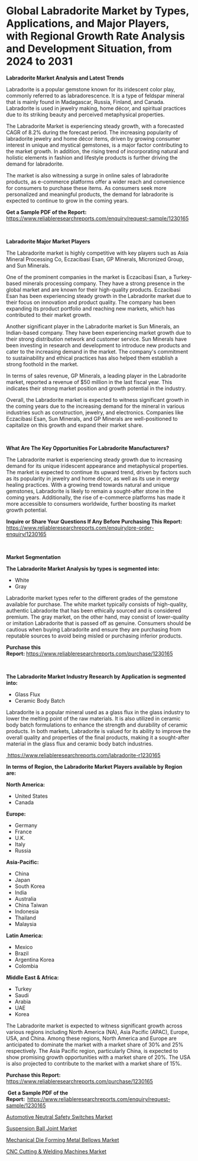 <p><h1>Global Labradorite Market by Types, Applications, and Major Players, with Regional Growth Rate Analysis and Development Situation, from 2024 to 2031</h1></p><p><strong>Labradorite Market Analysis and Latest Trends</strong></p>
<p><p>Labradorite is a popular gemstone known for its iridescent color play, commonly referred to as labradorescence. It is a type of feldspar mineral that is mainly found in Madagascar, Russia, Finland, and Canada. Labradorite is used in jewelry making, home décor, and spiritual practices due to its striking beauty and perceived metaphysical properties.</p><p>The Labradorite Market is experiencing steady growth, with a forecasted CAGR of 8.2% during the forecast period. The increasing popularity of labradorite jewelry and home décor items, driven by growing consumer interest in unique and mystical gemstones, is a major factor contributing to the market growth. In addition, the rising trend of incorporating natural and holistic elements in fashion and lifestyle products is further driving the demand for labradorite.</p><p>The market is also witnessing a surge in online sales of labradorite products, as e-commerce platforms offer a wider reach and convenience for consumers to purchase these items. As consumers seek more personalized and meaningful products, the demand for labradorite is expected to continue to grow in the coming years.</p></p>
<p><strong>Get a Sample PDF of the Report:&nbsp;</strong> <a href="https://www.reliableresearchreports.com/enquiry/request-sample/1230165">https://www.reliableresearchreports.com/enquiry/request-sample/1230165</a></p>
<p>&nbsp;</p>
<p><strong>Labradorite Major Market Players</strong></p>
<p><p>The Labradorite market is highly competitive with key players such as Asia Mineral Processing Co, Eczacibasi Esan, GP Minerals, Micronized Group, and Sun Minerals. </p><p>One of the prominent companies in the market is Eczacibasi Esan, a Turkey-based minerals processing company. They have a strong presence in the global market and are known for their high-quality products. Eczacibasi Esan has been experiencing steady growth in the Labradorite market due to their focus on innovation and product quality. The company has been expanding its product portfolio and reaching new markets, which has contributed to their market growth. </p><p>Another significant player in the Labradorite market is Sun Minerals, an Indian-based company. They have been experiencing market growth due to their strong distribution network and customer service. Sun Minerals have been investing in research and development to introduce new products and cater to the increasing demand in the market. The company's commitment to sustainability and ethical practices has also helped them establish a strong foothold in the market.</p><p>In terms of sales revenue, GP Minerals, a leading player in the Labradorite market, reported a revenue of $50 million in the last fiscal year. This indicates their strong market position and growth potential in the industry. </p><p>Overall, the Labradorite market is expected to witness significant growth in the coming years due to the increasing demand for the mineral in various industries such as construction, jewelry, and electronics. Companies like Eczacibasi Esan, Sun Minerals, and GP Minerals are well-positioned to capitalize on this growth and expand their market share.</p></p>
<p>&nbsp;</p>
<p><strong>What Are The Key Opportunities For Labradorite Manufacturers?</strong></p>
<p><p>The Labradorite market is experiencing steady growth due to increasing demand for its unique iridescent appearance and metaphysical properties. The market is expected to continue its upward trend, driven by factors such as its popularity in jewelry and home décor, as well as its use in energy healing practices. With a growing trend towards natural and unique gemstones, Labradorite is likely to remain a sought-after stone in the coming years. Additionally, the rise of e-commerce platforms has made it more accessible to consumers worldwide, further boosting its market growth potential.</p></p>
<p><strong>Inquire or Share Your Questions If Any Before Purchasing This Report:</strong> <a href="https://www.reliableresearchreports.com/enquiry/pre-order-enquiry/1230165">https://www.reliableresearchreports.com/enquiry/pre-order-enquiry/1230165</a></p>
<p>&nbsp;</p>
<p><strong>Market Segmentation</strong></p>
<p><strong>The Labradorite Market Analysis by types is segmented into:</strong></p>
<p><ul><li>White</li><li>Gray</li></ul></p>
<p><p>Labradorite market types refer to the different grades of the gemstone available for purchase. The white market typically consists of high-quality, authentic Labradorite that has been ethically sourced and is considered premium. The gray market, on the other hand, may consist of lower-quality or imitation Labradorite that is passed off as genuine. Consumers should be cautious when buying Labradorite and ensure they are purchasing from reputable sources to avoid being misled or purchasing inferior products.</p></p>
<p><strong>Purchase this Report:&nbsp;</strong><a href="https://www.reliableresearchreports.com/purchase/1230165">https://www.reliableresearchreports.com/purchase/1230165</a></p>
<p>&nbsp;</p>
<p><strong>The Labradorite Market Industry Research by Application is segmented into:</strong></p>
<p><ul><li>Glass Flux</li><li>Ceramic Body Batch</li></ul></p>
<p><p>Labradorite is a popular mineral used as a glass flux in the glass industry to lower the melting point of the raw materials. It is also utilized in ceramic body batch formulations to enhance the strength and durability of ceramic products. In both markets, Labradorite is valued for its ability to improve the overall quality and properties of the final products, making it a sought-after material in the glass flux and ceramic body batch industries.</p></p>
<p><a href="https://www.reliableresearchreports.com/labradorite-r1230165">&nbsp;https://www.reliableresearchreports.com/labradorite-r1230165</a></p>
<p><strong>In terms of Region, the Labradorite Market Players available by Region are:</strong></p>
<p>
    <p> <strong> North America: </strong>
        <ul>
            <li>United States</li>
            <li>Canada</li>
        </ul>
        </p> 
    <p> <strong> Europe: </strong>
        <ul>
            <li>Germany</li>
            <li>France</li>
            <li>U.K.</li>
            <li>Italy</li>
            <li>Russia</li>
        </ul>
        </p> 
    <p> <strong> Asia-Pacific: </strong>
        <ul>
            <li>China</li>
            <li>Japan</li>
            <li>South Korea</li>
            <li>India</li>
            <li>Australia</li>
            <li>China Taiwan</li>
            <li>Indonesia</li>
            <li>Thailand</li>
            <li>Malaysia</li>
        </ul>
        </p> 
    <p> <strong> Latin America: </strong>
        <ul>
            <li>Mexico</li>
            <li>Brazil</li>
            <li>Argentina Korea</li>
            <li>Colombia</li>
        </ul>
        </p> 
    <p> <strong> Middle East & Africa: </strong>
        <ul>
            <li>Turkey</li>
            <li>Saudi</li>
            <li>Arabia</li>
            <li>UAE</li>
            <li>Korea</li>
        </ul>
    </p>
    </p>
<p><p>The Labradorite market is expected to witness significant growth across various regions including North America (NA), Asia Pacific (APAC), Europe, USA, and China. Among these regions, North America and Europe are anticipated to dominate the market with a market share of 30% and 25% respectively. The Asia Pacific region, particularly China, is expected to show promising growth opportunities with a market share of 20%. The USA is also projected to contribute to the market with a market share of 15%.</p></p>
<p><strong>Purchase this Report: </strong><a href="https://www.reliableresearchreports.com/purchase/1230165">https://www.reliableresearchreports.com/purchase/1230165</a></p>
<p>&nbsp;<strong>Get a Sample PDF of the Report:&nbsp;&nbsp;</strong><a href="https://www.reliableresearchreports.com/enquiry/request-sample/1230165">https://www.reliableresearchreports.com/enquiry/request-sample/1230165</a></p>
<p><strong></strong></p>
<p><p><a href="https://medium.com/@pinkierau13/automotive-neutral-safety-switches-market-trends-focusing-on-automotive-neutral-safety-switches-6afd6b329012">Automotive Neutral Safety Switches Market</a></p><p><a href="https://medium.com/@thadnader_5170/suspension-ball-joint-market-report-by-product-type-oem-aftermarket-end-use-passenger-b2b58e9d6bbe">Suspension Ball Joint Market</a></p><p><a href="https://github.com/adriannay56456/Market-Research-Report-List-1/blob/main/mechanical-die-forming-metal-bellows-market.md">Mechanical Die Forming Metal Bellows Market</a></p><p><a href="https://github.com/carolinehamilton5656/Market-Research-Report-List-1/blob/main/cnc-cutting-welding-machines-market.md">CNC Cutting & Welding Machines Market</a></p></p>